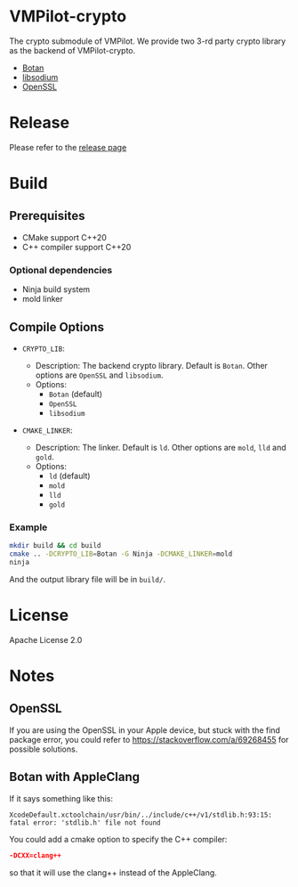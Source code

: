 VMPilot-crypto
===

The crypto submodule of VMPilot.
We provide two 3-rd party crypto library as the backend of VMPilot-crypto.

- [Botan](https://github.com/randombit/botan)
- [libsodium](https://github.com/jedisct1/libsodium)
- [OpenSSL](https://github.com/openssl/openssl)

# Release
Please refer to the [release page](https://github.com/25077667/VMPilot-crypto/releases)

# Build
## Prerequisites
- CMake support C++20
- C++ compiler support C++20

### Optional dependencies
- Ninja build system
- mold linker

## Compile Options
- `CRYPTO_LIB`: 
    - Description: The backend crypto library. Default is `Botan`. Other options are `OpenSSL` and `libsodium`.
    - Options:
        - `Botan` (default)
        - `OpenSSL`
        - `libsodium`

- `CMAKE_LINKER`: 
    - Description: The linker. Default is `ld`. Other options are `mold`, `lld` and `gold`.
    - Options:
        - `ld`  (default)
        - `mold`
        - `lld`
        - `gold`

### Example
```bash
mkdir build && cd build
cmake .. -DCRYPTO_LIB=Botan -G Ninja -DCMAKE_LINKER=mold
ninja
```

And the output library file will be in `build/`.

# License
Apache License 2.0

# Notes

## OpenSSL
If you are using the OpenSSL in your Apple device, but stuck with the find package error,
you could refer to https://stackoverflow.com/a/69268455 for possible solutions.

## Botan with AppleClang
If it says something like this:
```
XcodeDefault.xctoolchain/usr/bin/../include/c++/v1/stdlib.h:93:15: fatal error: 'stdlib.h' file not found
```
You could add a cmake option to specify the C++ compiler: 
```cmake
-DCXX=clang++
```
so that it will use the clang++ instead of the AppleClang.
